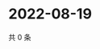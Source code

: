 # 2022-08-19

共 0 条

<!-- BEGIN WEIBO -->
<!-- 最后更新时间 Fri Aug 19 2022 21:29:18 GMT+0800 (China Standard Time) -->

<!-- END WEIBO -->
